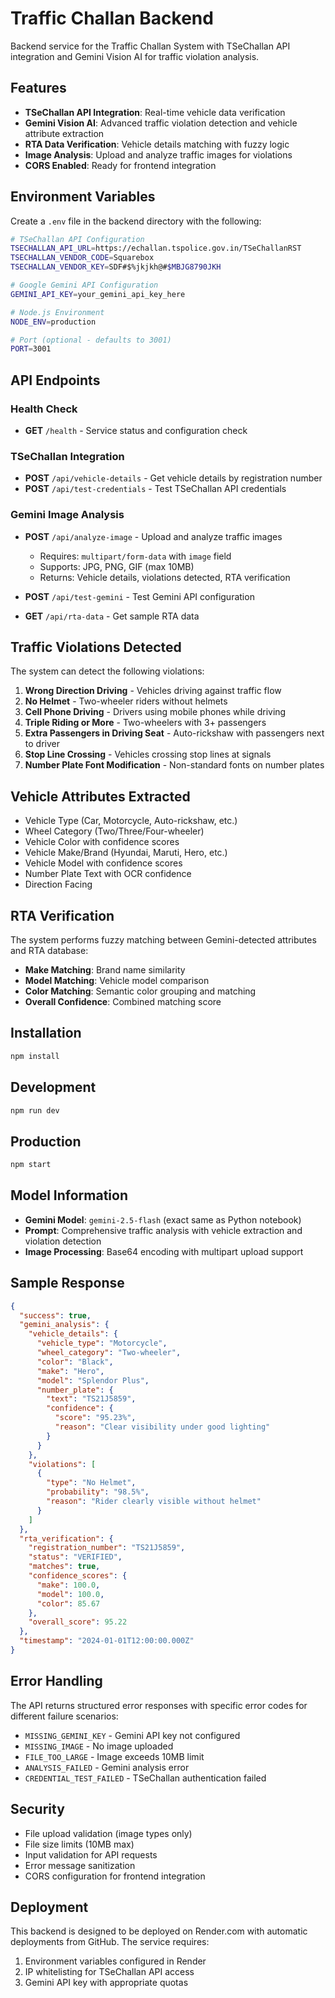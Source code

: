 # Traffic Challan Backend

Backend service for the Traffic Challan System with TSeChallan API integration and Gemini Vision AI for traffic violation analysis.

## Features

- **TSeChallan API Integration**: Real-time vehicle data verification
- **Gemini Vision AI**: Advanced traffic violation detection and vehicle attribute extraction
- **RTA Data Verification**: Vehicle details matching with fuzzy logic
- **Image Analysis**: Upload and analyze traffic images for violations
- **CORS Enabled**: Ready for frontend integration

## Environment Variables

Create a `.env` file in the backend directory with the following:

```bash
# TSeChallan API Configuration
TSECHALLAN_API_URL=https://echallan.tspolice.gov.in/TSeChallanRST
TSECHALLAN_VENDOR_CODE=Squarebox
TSECHALLAN_VENDOR_KEY=SDF#$%jkjkh@#$MBJG8790JKH

# Google Gemini API Configuration  
GEMINI_API_KEY=your_gemini_api_key_here

# Node.js Environment
NODE_ENV=production

# Port (optional - defaults to 3001)
PORT=3001
```

## API Endpoints

### Health Check
- **GET** `/health` - Service status and configuration check

### TSeChallan Integration
- **POST** `/api/vehicle-details` - Get vehicle details by registration number
- **POST** `/api/test-credentials` - Test TSeChallan API credentials

### Gemini Image Analysis
- **POST** `/api/analyze-image` - Upload and analyze traffic images
  - Requires: `multipart/form-data` with `image` field
  - Supports: JPG, PNG, GIF (max 10MB)
  - Returns: Vehicle details, violations detected, RTA verification

- **POST** `/api/test-gemini` - Test Gemini API configuration
- **GET** `/api/rta-data` - Get sample RTA data

## Traffic Violations Detected

The system can detect the following violations:

1. **Wrong Direction Driving** - Vehicles driving against traffic flow
2. **No Helmet** - Two-wheeler riders without helmets
3. **Cell Phone Driving** - Drivers using mobile phones while driving
4. **Triple Riding or More** - Two-wheelers with 3+ passengers
5. **Extra Passengers in Driving Seat** - Auto-rickshaw with passengers next to driver
6. **Stop Line Crossing** - Vehicles crossing stop lines at signals
7. **Number Plate Font Modification** - Non-standard fonts on number plates

## Vehicle Attributes Extracted

- Vehicle Type (Car, Motorcycle, Auto-rickshaw, etc.)
- Wheel Category (Two/Three/Four-wheeler)
- Vehicle Color with confidence scores
- Vehicle Make/Brand (Hyundai, Maruti, Hero, etc.)
- Vehicle Model with confidence scores
- Number Plate Text with OCR confidence
- Direction Facing

## RTA Verification

The system performs fuzzy matching between Gemini-detected attributes and RTA database:

- **Make Matching**: Brand name similarity
- **Model Matching**: Vehicle model comparison
- **Color Matching**: Semantic color grouping and matching
- **Overall Confidence**: Combined matching score

## Installation

```bash
npm install
```

## Development

```bash
npm run dev
```

## Production

```bash
npm start
```

## Model Information

- **Gemini Model**: `gemini-2.5-flash` (exact same as Python notebook)
- **Prompt**: Comprehensive traffic analysis with vehicle extraction and violation detection
- **Image Processing**: Base64 encoding with multipart upload support

## Sample Response

```json
{
  "success": true,
  "gemini_analysis": {
    "vehicle_details": {
      "vehicle_type": "Motorcycle",
      "wheel_category": "Two-wheeler",
      "color": "Black",
      "make": "Hero",
      "model": "Splendor Plus",
      "number_plate": {
        "text": "TS21J5859",
        "confidence": {
          "score": "95.23%",
          "reason": "Clear visibility under good lighting"
        }
      }
    },
    "violations": [
      {
        "type": "No Helmet",
        "probability": "98.5%",
        "reason": "Rider clearly visible without helmet"
      }
    ]
  },
  "rta_verification": {
    "registration_number": "TS21J5859",
    "status": "VERIFIED",
    "matches": true,
    "confidence_scores": {
      "make": 100.0,
      "model": 100.0,
      "color": 85.67
    },
    "overall_score": 95.22
  },
  "timestamp": "2024-01-01T12:00:00.000Z"
}
```

## Error Handling

The API returns structured error responses with specific error codes for different failure scenarios:

- `MISSING_GEMINI_KEY` - Gemini API key not configured
- `MISSING_IMAGE` - No image uploaded
- `FILE_TOO_LARGE` - Image exceeds 10MB limit
- `ANALYSIS_FAILED` - Gemini analysis error
- `CREDENTIAL_TEST_FAILED` - TSeChallan authentication failed

## Security

- File upload validation (image types only)
- File size limits (10MB max)
- Input validation for API requests
- Error message sanitization
- CORS configuration for frontend integration

## Deployment

This backend is designed to be deployed on Render.com with automatic deployments from GitHub. The service requires:

1. Environment variables configured in Render
2. IP whitelisting for TSeChallan API access
3. Gemini API key with appropriate quotas 